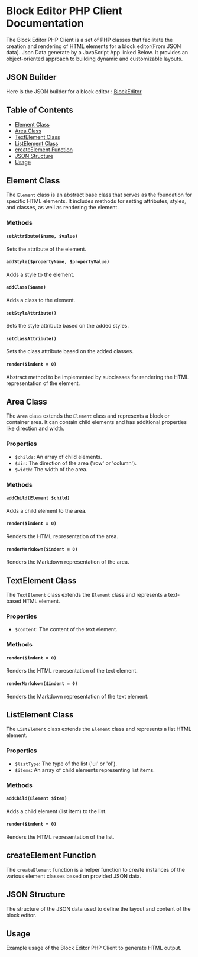 # Block Editor PHP Client Documentation

The Block Editor PHP Client is a set of PHP classes that facilitate the creation and rendering of HTML elements for a block editor(From JSON data). Json Data generate by a JavaScript App linked Below. It provides an object-oriented approach to building dynamic and customizable layouts.

## JSON Builder
Here is the JSON builder for a block editor : [BlockEditor](https://github.com/AponAhmed/BlockEditor)

## Table of Contents

- [Element Class](#element-class)
- [Area Class](#area-class)
- [TextElement Class](#textelement-class)
- [ListElement Class](#listelement-class)
- [createElement Function](#createelement-function)
- [JSON Structure](#json-structure)
- [Usage](#usage)

## Element Class

The `Element` class is an abstract base class that serves as the foundation for specific HTML elements. It includes methods for setting attributes, styles, and classes, as well as rendering the element.

### Methods

#### `setAttribute($name, $value)`

Sets the attribute of the element.

#### `addStyle($propertyName, $propertyValue)`

Adds a style to the element.

#### `addClass($name)`

Adds a class to the element.

#### `setStyleAttribute()`

Sets the style attribute based on the added styles.

#### `setClassAttribute()`

Sets the class attribute based on the added classes.

#### `render($indent = 0)`

Abstract method to be implemented by subclasses for rendering the HTML representation of the element.

## Area Class

The `Area` class extends the `Element` class and represents a block or container area. It can contain child elements and has additional properties like direction and width.

### Properties

- `$childs`: An array of child elements.
- `$dir`: The direction of the area ('row' or 'column').
- `$width`: The width of the area.

### Methods

#### `addChild(Element $child)`

Adds a child element to the area.

#### `render($indent = 0)`

Renders the HTML representation of the area.

#### `renderMarkdown($indent = 0)`

Renders the Markdown representation of the area.

## TextElement Class

The `TextElement` class extends the `Element` class and represents a text-based HTML element.

### Properties

- `$content`: The content of the text element.

### Methods

#### `render($indent = 0)`

Renders the HTML representation of the text element.

#### `renderMarkdown($indent = 0)`

Renders the Markdown representation of the text element.

## ListElement Class

The `ListElement` class extends the `Element` class and represents a list HTML element.

### Properties

- `$listType`: The type of the list ('ul' or 'ol').
- `$items`: An array of child elements representing list items.

### Methods

#### `addChild(Element $item)`

Adds a child element (list item) to the list.

#### `render($indent = 0)`

Renders the HTML representation of the list.


## createElement Function

The `createElement` function is a helper function to create instances of the various element classes based on provided JSON data.

## JSON Structure

The structure of the JSON data used to define the layout and content of the block editor.

## Usage

Example usage of the Block Editor PHP Client to generate HTML output.

